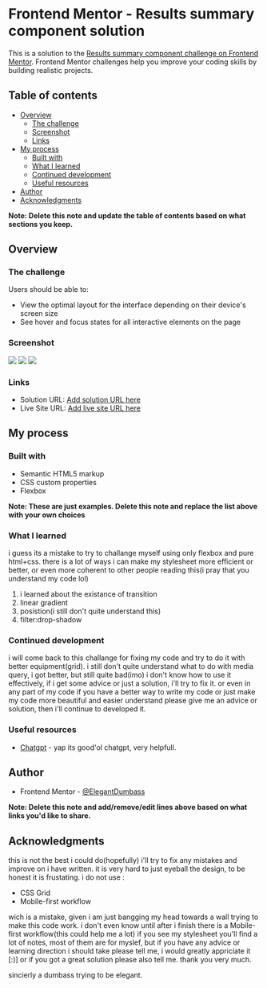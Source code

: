 # Frontend Mentor - Results summary component solution

This is a solution to the [Results summary component challenge on Frontend Mentor](https://www.frontendmentor.io/challenges/results-summary-component-CE_K6s0maV). Frontend Mentor challenges help you improve your coding skills by building realistic projects.

## Table of contents

- [Overview](#overview)
  - [The challenge](#the-challenge)
  - [Screenshot](#screenshot)
  - [Links](#links)
- [My process](#my-process)
  - [Built with](#built-with)
  - [What I learned](#what-i-learned)
  - [Continued development](#continued-development)
  - [Useful resources](#useful-resources)
- [Author](#author)
- [Acknowledgments](#acknowledgments)

**Note: Delete this note and update the table of contents based on what sections you keep.**

## Overview

### The challenge

Users should be able to:

- View the optimal layout for the interface depending on their device's screen size
- See hover and focus states for all interactive elements on the page

### Screenshot

![](./assets/Screenshot/Web%20capture_20-5-2023_123013_127.0.0.1.jpeg)
![](./assets/Screenshot/Web%20capture_20-5-2023_12315_127.0.0.1.jpeg)
![](./assets/Screenshot/Web%20capture_20-5-2023_123228_127.0.0.1.jpeg)

### Links

- Solution URL: [Add solution URL here](https://your-solution-url.com)
- Live Site URL: [Add live site URL here](https://your-live-site-url.com)

## My process

### Built with

- Semantic HTML5 markup
- CSS custom properties
- Flexbox

**Note: These are just examples. Delete this note and replace the list above with your own choices**

### What I learned

i guess its a mistake to try to challange myself using only flexbox and pure html+css.
there is a lot of ways i can make my stylesheet more efficient or better, or even more coherent to other people reading this(i pray that you understand my code lol)

1. i learned about the existance of transition
2. linear gradient
3. posistion(i still don't quite understand this)
4. filter:drop-shadow

### Continued development

i will come back to this challange for fixing my code and try to do it with better equipment(grid).
i still don't quite understand what to do with media query, i got better, but still quite bad(imo) i don't know how to use it effectively, if i get some advice or just a solution, i'll try to fix it.
or even in any part of my code if you have a better way to write my code or just make my code more beautiful and easier understand please give me an advice or solution, then i'll continue to developed it.

### Useful resources

- [Chatgpt](https://chat.openai.com) - yap its good'ol chatgpt, very helpfull.

## Author

- Frontend Mentor - [@ElegantDumbass](https://www.frontendmentor.io/profile/ElegantDumbass)

**Note: Delete this note and add/remove/edit lines above based on what links you'd like to share.**

## Acknowledgments

this is not the best i could do(hopefully) i'll try to fix any mistakes and improve on i have written.
it is very hard to just eyeball the design, to be honest it is frustating.
i do not use :

- CSS Grid
- Mobile-first workflow

wich is a mistake, given i am just bangging my head towards a wall trying to make this code work.
i don't even know until after i finish there is a Mobile-first workflow(this could help me a lot)
if you see my stylesheet you'll find a lot of notes, most of them are for myslef, but if you have any advice or learning direction i should take please tell me, i would greatly appriciate it [:)]
or if you got a great solution please also tell me.
thank you very much.

sincierly a dumbass trying to be elegant.
